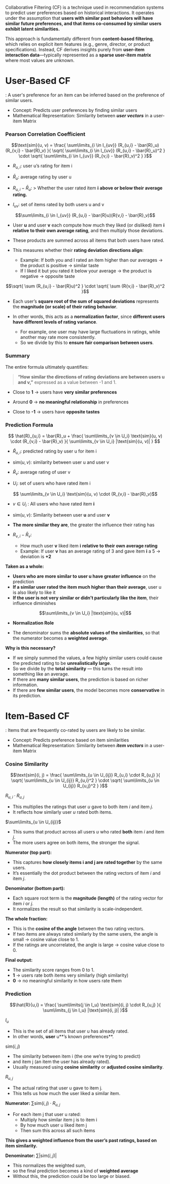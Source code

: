 Collaborative Filtering (CF) is a technique used in recommendation systems to predict user preferences based on historical interactions. It operates under the assumption that **users with similar past behaviors will have similar future preferences, and that items co-consumed by similar users exhibit latent similarities.**

This approach is fundamentally different from **content-based filtering**, which relies on explicit item features (e.g., genre, director, or product specifications). Instead, CF derives insights purely from **user-item interaction data**—typically represented as a **sparse user-item matrix** where most values are unknown.


# User-Based CF
: A user's preference for an item can be inferred based on the preference of similar users.

- Concept: Predicts user preferences by finding similar users
- Mathematical Representation: Similarity between ***user vectors*** in a user-item Matrix

### Pearson Correlation Coefficient

$$\text{sim}(u, v) = 
\frac{
\sum\limits_{i \in I_{uv}} (R_{u,i} - \bar{R}_u)(R_{v,i} - \bar{R}_v)
}{
\sqrt{ \sum\limits_{i \in I_{uv}} (R_{u,i} - \bar{R}_u)^2 } \cdot 
\sqrt{ \sum\limits_{i \in I_{uv}} (R_{v,i} - \bar{R}_v)^2 }
}$$

- $R_{u,i}$: user u’s rating for item i

- $\bar{R}_u$: average rating by user u

- $R_{u,i} - \bar{R}_u$: > Whether the user rated item **i** **above or below their average rating.**

- $I_{uv}$: set of items rated by both users u and v


$$\sum\limits_{i \in I_{uv}} (R_{u,i} - \bar{R}u)(R{v,i} - \bar{R}_v)$$

- User **u** and user **v** each compute how much they liked (or disliked) item **i** **relative to their own average rating**, and then multiply those deviations.

- These products are summed across all items that both users have rated.

-  This measures whether their **rating deviation directions align**:
	- Example: If both you and I rated an item higher than our averages → the product is positive → similar taste
	- If I liked it but you rated it below your average → the product is negative → opposite taste


$$\sqrt{ \sum (R_{u,i} - \bar{R}u)^2 } \cdot \sqrt{ \sum (R{v,i} - \bar{R}_v)^2 }$$

- Each user’s **square root of the sum of squared deviations** represents the **magnitude (or scale) of their rating behavior**.

- In other words, this acts as a **normalization factor**, since **different users have different levels of rating variance**.
	- For example, one user may have large fluctuations in ratings, while another may rate more consistently.
	- So we divide by this to **ensure fair comparison between users**.

### Summary

The entire formula ultimately quantifies:

> **“How similar the directions of rating deviations are between users u and v,”** expressed as a value between -1 and 1.

-  Close to **1** → users have **very similar preferences**

-  Around **0** → **no meaningful relationship** in preferences

-  Close to **-1** → users have **opposite tastes**



### Prediction Formula

$$
\hat{R}_{u,i} = \bar{R}_u + 
\frac{
\sum\limits_{v \in U_i} \text{sim}(u, v) \cdot (R_{v,i} - \bar{R}_v)
}{
\sum\limits_{v \in U_i} |\text{sim}(u, v)|
}
$$

- $\hat{R}_{u,i}$: predicted rating by user u for item i

- $\text{sim}(u, v)$: similarity between user u and user v

- $\bar{R}_v$: average rating of user v

- $U_i$: set of users who have rated item i


$$ \sum\limits_{v \in U_i} \text{sim}(u, v) \cdot (R_{v,i} - \bar{R}_v)$$

- $v \in U_i$ : All users who have rated item **i**

- $\text{sim}(u, v)$: Similarity between user **u** and user **v**

- **The more similar they are**, the greater the influence their rating has

- $R_{v,i} - \bar{R}_v$:
	- How much user **v** liked item **i** **relative to their own average rating**
	- Example: If user **v** has an average rating of 3 and gave item **i** a 5 → deviation is **+2**

  

**Taken as a whole:**
- **Users who are more similar to user u have greater influence** on the prediction
- **If a similar user rated the item much higher than their average**, user u is also likely to like it
- **If the user is not very similar or didn’t particularly like the item**, their influence diminishes


$$\sum\limits_{v \in U_i} |\text{sim}(u, v)|$$

-  **Normalization Role**

- The denominator sums the **absolute values of the similarities**, so that the numerator becomes a **weighted average**.

  

**Why is this necessary?**

- If we simply summed the values, a few highly similar users could cause the predicted rating to be **unrealistically large**.
- So we divide by the **total similarity** — this turns the result into something like an average.
- If there are **many similar users**, the prediction is based on richer information.
- If there are **few similar users**, the model becomes more **conservative** in its prediction.


# Item-Based CF
: Items that are frequently co-rated by users are likely to be similar.

- Concept: Predicts preference based on item similarities
- Mathematical Representation: Similarity between ***item vectors*** in a user-item Matrix

### Cosine Similarity  

$$\text{sim}(i, j) = \frac{ \sum\limits_{u \in U_{ij}} R_{u,i} \cdot R_{u,j} }{ \sqrt{ \sum\limits_{u \in U_{ij}} R_{u,i}^2 } \cdot \sqrt{ \sum\limits_{u \in U_{ij}} R_{u,j}^2 } }$$

$R_{u,i} \cdot R_{u,j}$ 
- This multiplies the ratings that user _u_ gave to both item _i_ and item _j_.
- It reflects how similarly user _u_ rated both items.

$\sum\limits_{u \in U_{ij}}$
- This sums that product across all users _u_ who rated **both** item _i_ and item _j_.
- The more users agree on both items, the stronger the signal.


**Numerator (top part):**
- This captures **how closely items i and j are rated together** by the same users.
- It’s essentially the dot product between the rating vectors of item _i_ and item _j_.


**Denominator (bottom part):**
- Each square root term is the **magnitude (length)** of the rating vector for item _i_ or _j_.
- It normalizes the result so that similarity is scale-independent.


**The whole fraction:**
- This is the **cosine of the angle** between the two rating vectors.
- If two items are always rated similarly by the same users, the angle is small → cosine value close to 1.
- If the ratings are uncorrelated, the angle is large → cosine value close to 0.

**Final output:**
- The similarity score ranges from 0 to 1.
- **1** → users rate both items very similarly (high similarity)
- **0** → no meaningful similarity in how users rate them

### Prediction 

$$\hat{R}{u,i} = \frac{ \sum\limits{j \in I_u} \text{sim}(i, j) \cdot R_{u,j} }{ \sum\limits_{j \in I_u} |\text{sim}(i, j)| }$$

$I_u$
- This is the set of all items that user u has already rated.
- In other words, **user** u**’s known preferences**.


$\text{sim}(i, j)$

- The similarity between item i (the one we’re trying to predict)
- and item j (an item the user has already rated).
- Usually measured using **cosine similarity** or **adjusted cosine similarity**.


$R_{u,j}$
- The actual rating that user u gave to item j.
- This tells us how much the user liked a similar item.


**Numerator:** $\sum \text{sim}(i, j) \cdot R_{u,j}$
- For each item j that user u rated:
	- Multiply how similar item j is to item i
	-  By how much user u liked item j
	-  Then sum this across all such items

**This gives a weighted influence from the user’s past ratings, based on item similarity.**


**Denominator:** $\sum |\text{sim}(i, j)|$

- This normalizes the weighted sum,
- so the final prediction becomes a kind of **weighted average**
- Without this, the prediction could be too large or biased.